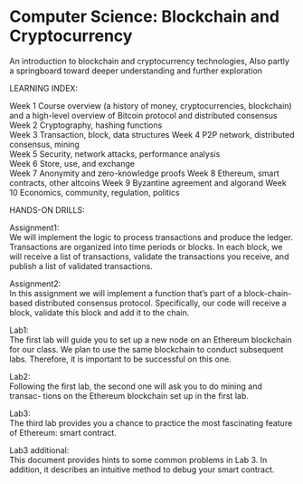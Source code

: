 # Computer Science: Blockchain and Cryptocurrency
 An introduction to blockchain and cryptocurrency technologies, Also partly a springboard toward deeper understanding and further exploration

LEARNING INDEX:  

Week 1 Course overview (a history of money, cryptocurrencies, blockchain) and a high-level overview of Bitcoin protocol and distributed consensus  
Week 2 Cryptography, hashing functions  
Week 3 Transaction, block, data structures
Week 4 P2P network, distributed consensus, mining      
Week 5 Security, network attacks, performance analysis    
Week 6 Store, use, and exchange  
Week 7 Anonymity and zero-knowledge proofs 
Week 8 Ethereum, smart contracts, other altcoins 
Week 9 Byzantine agreement and algorand 
Week 10 Economics, community, regulation, politics 


HANDS-ON DRILLS:  

Assignment1:  
We will implement the logic to process transactions and produce the ledger.
Transactions are organized into time periods or blocks. In each block, we will receive a list of
transactions, validate the transactions you receive, and publish a list of validated transactions.

Assignment2:  
In this assignment we will implement a function that’s part of a block-chain-based distributed consensus
protocol. Specifically, our code will receive a block, validate this block and add it to the chain.

Lab1:  
The first lab will guide you to set up a new node on an Ethereum blockchain
for our class. We plan to use the same blockchain to conduct subsequent labs.
Therefore, it is important to be successful on this one.

Lab2:  
Following the first lab, the second one will ask you to do mining and transac-
tions on the Ethereum blockchain set up in the first lab. 

Lab3:  
The third lab provides you a chance to practice the most fascinating feature of
Ethereum: smart contract.

Lab3 additional:  
This document provides hints to some common problems in Lab 3. In addition,
it describes an intuitive method to debug your smart contract.
